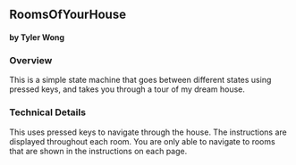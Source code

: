 ## RoomsOfYourHouse
#### by Tyler Wong


### Overview
This is a simple state machine that goes between different states using pressed keys, and takes you through a tour of my dream house.

### Technical Details

This uses pressed keys to navigate through the house. The instructions are displayed throughout each room. You are only able to navigate to rooms that are shown in the instructions on each page.



